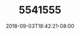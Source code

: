 ---
title: 5541555
date: 2018-09-03T18:42:21-08:00
draft: false
name: 黒羽イヴ
img_url: https://cdn.u1.huluxia.com/g4/M01/63/E0/rBAAdmHwCxGAV69KAAMk_v1owrY695.png
original_fn: DSCF0454.jpg
tags:
- 黒羽イヴ

---